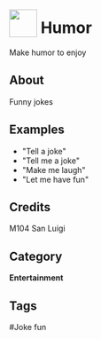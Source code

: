 # <img src="https://raw.githack.com/FortAwesome/Font-Awesome/master/svgs/solid/robot.svg" card_color="#22A7F0" width="50" height="50" style="vertical-align:bottom"/> Humor
Make humor to enjoy

## About
Funny jokes

## Examples
* "Tell a joke"
* "Tell me a joke"
* "Make me laugh"
* "Let me have fun"

## Credits
M104 San Luigi

## Category
**Entertainment**

## Tags
#Joke fun

